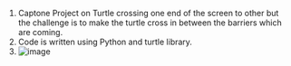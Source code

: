 1. Captone Project on Turtle crossing one end of the screen to other but the challenge is to make the turtle cross in between the barriers which are coming.
2. Code is written using Python and turtle library.
3. ![image](https://github.com/snehapr/Turtle_crossing_capstone_project/assets/42031979/01bd5a38-188b-45cf-9d44-1946f70e1d73)

